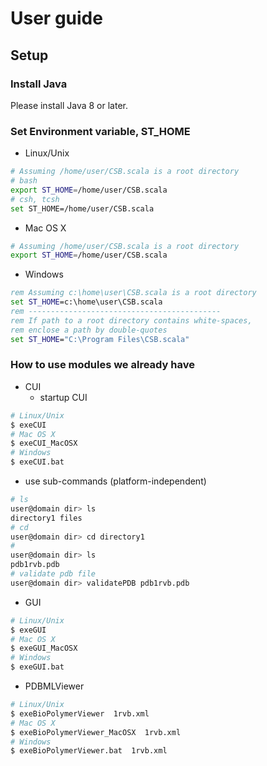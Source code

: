 
# User guide

## Setup

### Install Java

Please install Java 8 or later.

### Set Environment variable, ST_HOME

- Linux/Unix
```bash
# Assuming /home/user/CSB.scala is a root directory
# bash
export ST_HOME=/home/user/CSB.scala
# csh, tcsh
set ST_HOME=/home/user/CSB.scala
```
- Mac OS X
```bash
# Assuming /home/user/CSB.scala is a root directory
export ST_HOME=/home/user/CSB.scala
```
- Windows
```bat
rem Assuming c:\home\user\CSB.scala is a root directory
set ST_HOME=c:\home\user\CSB.scala
rem -------------------------------------------
rem If path to a root directory contains white-spaces,
rem enclose a path by double-quotes
set ST_HOME="C:\Program Files\CSB.scala"
```

###  How to use modules we already have

- CUI
  - startup CUI
```bash
# Linux/Unix
$ exeCUI
# Mac OS X
$ exeCUI_MacOSX
# Windows
$ exeCUI.bat
```
  - use sub-commands (platform-independent)
```bash
# ls
user@domain dir> ls
directory1 files
# cd
user@domain dir> cd directory1
#
user@domain dir> ls
pdb1rvb.pdb
# validate pdb file
user@domain dir> validatePDB pdb1rvb.pdb
```

- GUI
```bash
# Linux/Unix
$ exeGUI
# Mac OS X
$ exeGUI_MacOSX
# Windows
$ exeGUI.bat
```

- PDBMLViewer
```bash
# Linux/Unix
$ exeBioPolymerViewer  1rvb.xml
# Mac OS X
$ exeBioPolymerViewer_MacOSX  1rvb.xml
# Windows
$ exeBioPolymerViewer.bat  1rvb.xml
```
